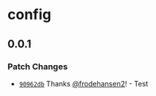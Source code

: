 # config

## 0.0.1

### Patch Changes

-   [`90962db`](https://github.com/navikt/sif-brukerdialog/commit/90962db2bfbe919d6461e80d7f9ce9e6c939a912) Thanks [@frodehansen2](https://github.com/frodehansen2)! - Test
